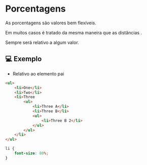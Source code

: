 # Porcentagens

As porcentagens são valores bem flexíveis.

Em muitos casos é tratado da mesma maneira que as distâncias <length>.

Sempre será relativo a algum valor.

## 💻 Exemplo

* Relativo ao elemento pai

```html
<ul>
	<li>One</li>
	<li>Two</li>
	<li>Three
		<ul>
			<li>Three A</li>
			<li>Three B</li>
			<ul>
				<li>Three B 2</li>
			</ul>
		</ul>
	</li>
</ul>
```

```css
li {
    font-size: 80%;
}
